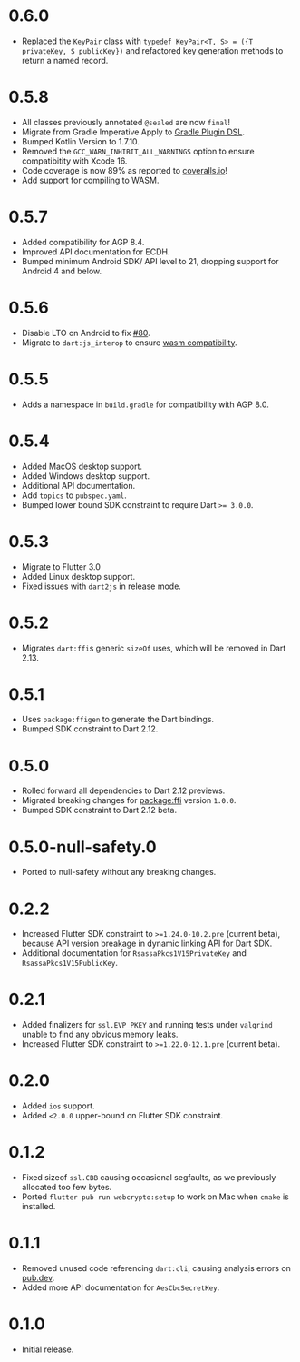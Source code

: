 # 0.6.0
* Replaced the `KeyPair` class with `typedef KeyPair<T, S> = ({T privateKey, S publicKey})` and refactored key generation methods to return a named record.

# 0.5.8
* All classes previously annotated `@sealed` are now `final`!
* Migrate from Gradle Imperative Apply to [Gradle Plugin DSL](https://docs.flutter.dev/release/breaking-changes/flutter-gradle-plugin-apply).
* Bumped Kotlin Version to 1.7.10.
* Removed the `GCC_WARN_INHIBIT_ALL_WARNINGS` option to ensure compatibitity with Xcode 16.
* Code coverage is now 89% as reported to [coveralls.io](https://coveralls.io/github/google/webcrypto.dart?branch=master)!
* Add support for compiling to WASM.

# 0.5.7
* Added compatibility for AGP 8.4.
* Improved API documentation for ECDH.
* Bumped minimum Android SDK/ API level to 21, dropping support for Android 4 and below.

# 0.5.6
* Disable LTO on Android to fix [#80](https://github.com/google/webcrypto.dart/issues/80).
* Migrate to `dart:js_interop` to ensure [wasm compatibility](https://dart.dev/interop/js-interop/package-web#package-web-vs-dart-html).

# 0.5.5
* Adds a namespace in `build.gradle` for compatibility with AGP 8.0.

# 0.5.4
* Added MacOS desktop support.
* Added Windows desktop support.
* Additional API documentation.
* Add `topics` to `pubspec.yaml`.
* Bumped lower bound SDK constraint to require Dart `>= 3.0.0`.

# 0.5.3
* Migrate to Flutter 3.0
* Added Linux desktop support.
* Fixed issues with `dart2js` in release mode.

# 0.5.2

* Migrates `dart:ffi`s generic `sizeOf` uses, which will be removed in Dart 2.13.

# 0.5.1
 * Uses `package:ffigen` to generate the Dart bindings.
 * Bumped SDK constraint to Dart 2.12.

# 0.5.0
 * Rolled forward all dependencies to Dart 2.12 previews.
 * Migrated breaking changes for [package:ffi](https://pub.dev/packages/ffi) version `1.0.0`.
 * Bumped SDK constraint to Dart 2.12 beta.

# 0.5.0-null-safety.0
 * Ported to null-safety without any breaking changes.

# 0.2.2
 * Increased Flutter SDK constraint to `>=1.24.0-10.2.pre` (current beta),
   because API version breakage in dynamic linking API for Dart SDK.
 * Additional documentation for `RsassaPkcs1V15PrivateKey` and
   `RsassaPkcs1V15PublicKey`.

# 0.2.1
 * Added finalizers for `ssl.EVP_PKEY` and running tests under `valgrind` unable
   to find any obvious memory leaks.
 * Increased Flutter SDK constraint to `>=1.22.0-12.1.pre` (current beta).

# 0.2.0
 * Added `ios` support.
 * Added `<2.0.0` upper-bound on Flutter SDK constraint.

# 0.1.2
 * Fixed sizeof `ssl.CBB` causing occasional segfaults, as we previously
   allocated too few bytes.
 * Ported `flutter pub run webcrypto:setup` to work on Mac when `cmake` is
   installed.

# 0.1.1
 * Removed unused code referencing `dart:cli`, causing analysis errors on
   [pub.dev](https://pub.dev/packages/webcrypto).
 * Added more API documentation for `AesCbcSecretKey`.

# 0.1.0
 * Initial release.
